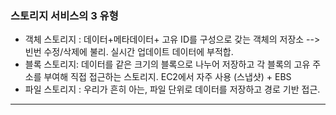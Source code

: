 ### 스토리지 서비스의 3 유형
- 객체 스토리지 : 데이터+메타데이터+ 고유 ID를 구성으로 갖는 객체의 저장소
--> 빈번 수정/삭제에 불리. 실시간 업데이트 데이터에 부적합.
- 블록 스토리지: 데이터를 같은 크기의 블록으로 나누어 저장하고 각 블록의 고유 주소를 부여해 직접 접근하는 스토리지. EC2에서 자주 사용 (스냅샷) + EBS
- 파일 스토리지 : 우리가 흔히 아는, 파일 단위로 데이터를 저장하고 경로 기반 접근.

---- 
